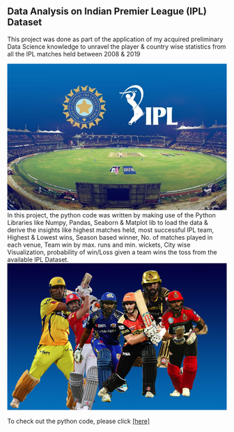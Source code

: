 ## Data Analysis on Indian Premier League (IPL) Dataset

This project was done  as part of the application of my acquired preliminary Data Science knowledge to unravel the player & country wise statistics from all the IPL matches held  between 2008 & 2019

![enter image description here](https://github.com/Chetan-git2786/IPL--Data-Analysis/blob/main/IPL-2.jpg?raw=true)
                                                                                                                                                       In this project, the python code was written by making use of the Python Libraries like Numpy, Pandas, Seaborn & Matplot lib to load the data & derive the insights like highest matches held, most successful IPL team, Highest & Lowest wins, Season based winner, No. of matches played in each venue, Team win by max. runs and min. wickets, City wise Visualization, probability of win/Loss given a team wins the toss from the  available IPL Dataset. 
![enter image description here](https://github.com/Chetan-git2786/IPL--Data-Analysis/blob/main/IPL-1.jpg?raw=true)

To check out the python code, please click [\[here\]](https://github.com/Chetan-git2786/IPL--Data-Analysis/blob/main/IPL_Data_Analysis.ipynb)
